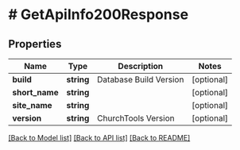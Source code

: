 # # GetApiInfo200Response

## Properties

Name | Type | Description | Notes
------------ | ------------- | ------------- | -------------
**build** | **string** | Database Build Version | [optional]
**short_name** | **string** |  | [optional]
**site_name** | **string** |  | [optional]
**version** | **string** | ChurchTools Version | [optional]

[[Back to Model list]](../../README.md#models) [[Back to API list]](../../README.md#endpoints) [[Back to README]](../../README.md)
